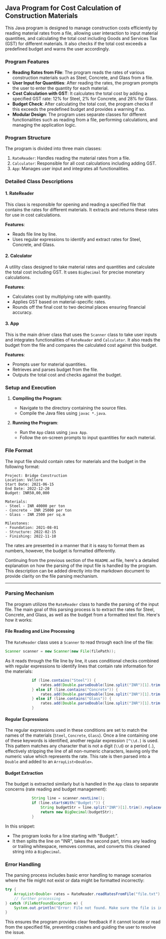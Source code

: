 ## Java Program for Cost Calculation of Construction Materials

This Java program is designed to manage construction costs efficiently by reading material rates from a file, allowing user interaction to input material quantities, and calculating the total cost including Goods and Services Tax (GST) for different materials. It also checks if the total cost exceeds a predefined budget and warns the user accordingly.

### Program Features

- **Reading Rates from File**: The program reads the rates of various construction materials such as Steel, Concrete, and Glass from a file.
- **User Input for Quantities**: After reading the rates, the program prompts the user to enter the quantity for each material.
- **Cost Calculation with GST**: It calculates the total cost by adding a specified GST rate: 12% for Steel, 2% for Concrete, and 28% for Glass.
- **Budget Check**: After calculating the total cost, the program checks if this exceeds the predefined budget and provides a warning if so.
- **Modular Design**: The program uses separate classes for different functionalities such as reading from a file, performing calculations, and managing the application logic.

### Program Structure

The program is divided into three main classes:
1. `RateReader`: Handles reading the material rates from a file.
2. `Calculator`: Responsible for all cost calculations including adding GST.
3. `App`: Manages user input and integrates all functionalities.

### Detailed Class Descriptions

#### 1. RateReader

This class is responsible for opening and reading a specified file that contains the rates for different materials. It extracts and returns these rates for use in cost calculations.

**Features**:
- Reads file line by line.
- Uses regular expressions to identify and extract rates for Steel, Concrete, and Glass.

#### 2. Calculator

A utility class designed to take material rates and quantities and calculate the total cost including GST. It uses `BigDecimal` for precise monetary calculations.

**Features**:
- Calculates cost by multiplying rate with quantity.
- Applies GST based on material-specific rates.
- Rounds off the final cost to two decimal places ensuring financial accuracy.

#### 3. App

This is the main driver class that uses the `Scanner` class to take user inputs and integrates functionalities of `RateReader` and `Calculator`. It also reads the budget from the file and compares the calculated cost against this budget.

**Features**:
- Prompts user for material quantities.
- Retrieves and parses budget from the file.
- Outputs the total cost and checks against the budget.

### Setup and Execution

1. **Compiling the Program**:
   - Navigate to the directory containing the source files.
   - Compile the Java files using `javac *.java`.

2. **Running the Program**:
   - Run the `App` class using `java App`.
   - Follow the on-screen prompts to input quantities for each material.

### File Format

The input file should contain rates for materials and the budget in the following format:
```
Project: Bridge Construction
Location: Vellore
Start Date: 2021-06-15
End Date: 2022-12-20
Budget: INR50,00,000

Materials:
- Steel - INR 40000 per ton
- Concrete - INR 25000 per ton
- Glass - INR 2500 per sq.m

Milestones:
- Foundation: 2021-08-01
- Structure: 2022-02-15
- Finishing: 2022-11-10

```

The rates are presented in a manner that it is easy to format them as numbers, however, the budget is formatted differently. 

Continuing from the previous section of the `README.md` file, here's a detailed explanation on how the parsing of the input file is handled by the program. This description can be added directly into the markdown document to provide clarity on the file parsing mechanism.

---

### Parsing Mechanism

The program utilizes the `RateReader` class to handle the parsing of the input file. The main goal of this parsing process is to extract the rates for Steel, Concrete, and Glass, as well as the budget from a formatted text file. Here's how it works:

#### File Reading and Line Processing

The `RateReader` class uses a `Scanner` to read through each line of the file:

```java
Scanner scanner = new Scanner(new File(filePath));
```

As it reads through the file line by line, it uses conditional checks combined with regular expressions to identify lines that contain rate information for the materials:

```java
            if (line.contains("Steel")) {
                rates.add(Double.parseDouble(line.split("INR")[1].trim().replace(",", "").split(" ")[0]));
            } else if (line.contains("Concrete")) {
                rates.add(Double.parseDouble(line.split("INR")[1].trim().replace(",", "").split(" ")[0]));
            } else if (line.contains("Glass")) {
                rates.add(Double.parseDouble(line.split("INR")[1].trim().replace(",", "").split(" ")[0]));
            }
```

#### Regular Expressions

The regular expressions used in these conditions are set to match the names of the materials (`Steel`, `Concrete`, `Glass`). Once a line containing one of these keywords is identified, another regular expression `[^\\d.]` is used. This pattern matches any character that is not a digit (`\\d`) or a period (`.`), effectively stripping the line of all non-numeric characters, leaving only the numeric value which represents the rate. This rate is then parsed into a `Double` and added to an `ArrayList<Double>`.

#### Budget Extraction

The budget is extracted similarly but is handled in the `App` class to separate concerns (rate reading and budget management):

```java
            String line = scanner.nextLine();
            if (line.startsWith("Budget:")) {
                String budgetStr = line.split("INR")[1].trim().replaceAll(",", "");
                return new BigDecimal(budgetStr);
            }
```

In this snippet:
- The program looks for a line starting with "Budget:".
- It then splits the line on "INR", takes the second part, trims any leading or trailing whitespace, removes commas, and converts this cleaned string into a `BigDecimal`.

### Error Handling

The parsing process includes basic error handling to manage scenarios where the file might not exist or data might be formatted incorrectly:

```java
try {
    ArrayList<Double> rates = RateReader.readRatesFromFile("file.txt");
    // further processing
} catch (FileNotFoundException e) {
    System.out.println("Error: File not found. Make sure the file is in the correct location.");
}
```

This ensures the program provides clear feedback if it cannot locate or read from the specified file, preventing crashes and guiding the user to resolve the issue.



